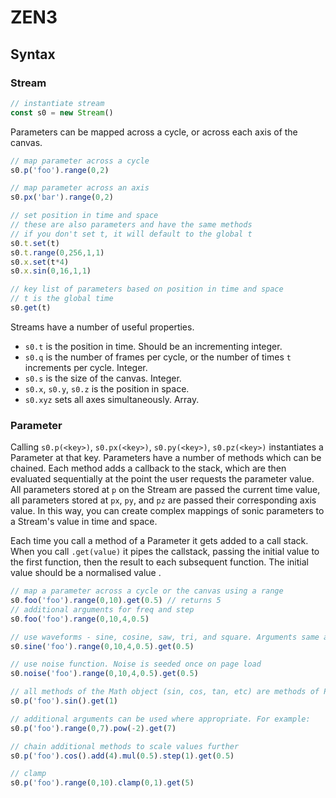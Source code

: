 # ZEN3

## Syntax

### Stream
```js
// instantiate stream
const s0 = new Stream()
```

Parameters can be mapped across a cycle, or across each axis of the canvas.
```js
// map parameter across a cycle
s0.p('foo').range(0,2)

// map parameter across an axis
s0.px('bar').range(0,2)

// set position in time and space
// these are also parameters and have the same methods
// if you don't set t, it will default to the global t
s0.t.set(t)
s0.t.range(0,256,1,1)
s0.x.set(t*4)
s0.x.sin(0,16,1,1)

// key list of parameters based on position in time and space
// t is the global time
s0.get(t)
```

Streams have a number of useful properties.
* `s0.t` is the position in time. Should be an incrementing integer.
* `s0.q` is the number of frames per cycle, or the number of times `t` increments per cycle. Integer.
* `s0.s` is the size of the canvas. Integer.
* `s0.x`, `s0.y`, `s0.z` is the position in space.
* `s0.xyz` sets all axes simultaneously. Array.

### Parameter
Calling `s0.p(<key>)`, `s0.px(<key>)`, `s0.py(<key>)`, `s0.pz(<key>)` instantiates a Parameter at that key. Parameters have a number of methods which can be chained. Each method adds a callback to the stack, which are then evaluated sequentially at the point the user requests the parameter value. All parameters stored at `p` on the Stream are passed the current time value, all parameters stored at `px`, `py`, and `pz` are passed their corresponding axis value. In this way, you can create complex mappings of sonic parameters to a Stream's value in time and space.

Each time you call a method of a Parameter it gets added to a call stack. When you call `.get(value)` it pipes the callstack, passing the initial value to the first function, then the result to each subsequent function. The initial value should be a normalised value .

```js
// map a parameter across a cycle or the canvas using a range
s0.foo('foo').range(0,10).get(0.5) // returns 5
// additional arguments for freq and step
s0.foo('foo').range(0,10,4,0.5)

// use waveforms - sine, cosine, saw, tri, and square. Arguments same as range...
s0.sine('foo').range(0,10,4,0.5).get(0.5)

// use noise function. Noise is seeded once on page load
s0.noise('foo').range(0,10,4,0.5).get(0.5)

// all methods of the Math object (sin, cos, tan, etc) are methods of Parameter (see https://developer.mozilla.org/en-US/docs/Web/JavaScript/Reference/Global_Objects/Math)
s0.p('foo').sin().get(1)

// additional arguments can be used where appropriate. For example:
s0.p('foo').range(0,7).pow(-2).get(7)

// chain additional methods to scale values further
s0.p('foo').cos().add(4).mul(0.5).step(1).get(0.5)

// clamp
s0.p('foo').range(0,10).clamp(0,1).get(5)
```
